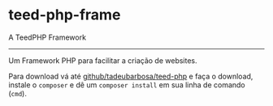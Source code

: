 # teed-php-frame
A TeedPHP Framework

----

Um Framework PHP para facilitar a criação de websites.

Para download vá até [github/tadeubarbosa/teed-php](https://github.com/tadeubarbosa/teed-php) e faça o download, instale o `composer` e dê um `composer install` em sua linha de comando (`cmd`).
